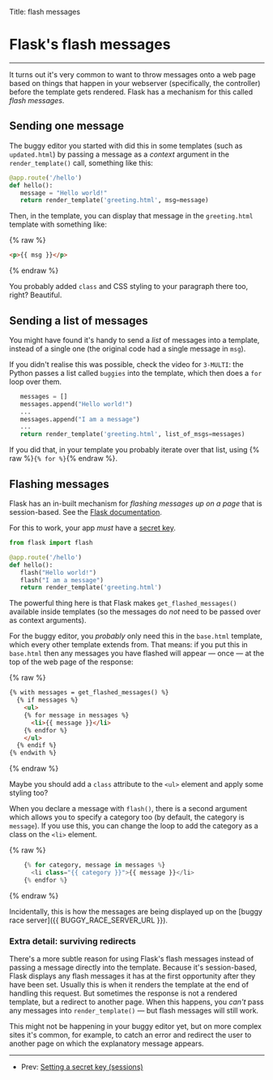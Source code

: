 Title: flash messages


# Flask's flash messages

---

It turns out it's very common to want to throw messages onto a web page based
on things that happen in your webserver (specifically, the controller) before
the template gets rendered. Flask has a mechanism for this called
_flash messages_.

## Sending one message

The buggy editor you started with did this in some templates (such as
`updated.html`) by passing a message as a _context_ argument in the
`render_template()` call, something like this:

```python
@app.route('/hello')
def hello():
   message = "Hello world!"
   return render_template('greeting.html', msg=message)
```

Then, in the template, you can display that message in the
`greeting.html` template with something like:

{% raw %}
```html
<p>{{ msg }}</p>
```
{% endraw %}

You probably added `class` and CSS styling to your paragraph there too, right?
Beautiful.


## Sending a list of messages

You might have found it's handy to send a _list_ of messages into a template,
instead of a single one (the original code had a single message in `msg`).

If you didn't realise this was possible, check the video for `3-MULTI`: the
Python passes a list called `buggies` into the template, which then does a
`for` loop over them.

```python
   messages = []
   messages.append("Hello world!")
   ...
   messages.append("I am a message")
   ...
   return render_template('greeting.html', list_of_msgs=messages)
```

If you did that, in your template you probably iterate over that list, using 
{% raw %}`{% for %}`{% endraw %}.


## Flashing messages

Flask has an in-built mechanism for _flashing messages up on a page_ that is
session-based.
See the [Flask documentation](https://flask.palletsprojects.com/en/1.1.x/patterns/flashing/).

For this to work, your app _must_ have a [secret key](secret-key).

```python
from flask import flash

@app.route('/hello')
def hello():
   flash("Hello world!")
   flash("I am a message")
   return render_template('greeting.html')
```

The powerful thing here is that Flask makes `get_flashed_messages()` available
inside templates (so the messages do _not_ need to be passed over as context
arguments).

For the buggy editor, you _probably_ only need this in the `base.html`
template, which every other template extends from. That means: if you put this
in `base.html` then any messages you have flashed will appear — once — at the
top of the web page of the response:

{% raw %}
```html
{% with messages = get_flashed_messages() %}
  {% if messages %}
    <ul>
    {% for message in messages %}
      <li>{{ message }}</li>
    {% endfor %}
    </ul>
  {% endif %}
{% endwith %}
```
{% endraw %}

Maybe you should add a `class` attribute to the `<ul>` element and apply some
styling too?

When you declare a message with `flash()`, there is a second argument which 
allows you to specify a category too (by default, the category is `message`).
If you use this, you can change the loop to add the category as a class on
the `<li>` element.

{% raw %}
```python
    {% for category, message in messages %}
      <li class="{{ category }}">{{ message }}</li>
    {% endfor %}
```
{% endraw %}

Incidentally, this is how the messages are being displayed up on the
[buggy race server]({{ BUGGY_RACE_SERVER_URL }}).

### Extra detail: surviving redirects

There's a more subtle reason for using Flask's flash messages instead of
passing a message directly into the template. Because it's session-based, Flask
displays any flash messages it has at the first opportunity after they have
been set. Usually this is when it renders the template at the end of handling
this request. But sometimes the response is not a rendered template, but a 
redirect to another page. When this happens, you _can't_ pass any messages into
`render_template()` — but flash messages will still work.

This might not be happening in your buggy editor yet, but on more complex sites
it's common, for example, to catch an error and redirect the user to another
page on which the explanatory message appears.

---

* Prev: [Setting a secret key (sessions)](secret-key)


